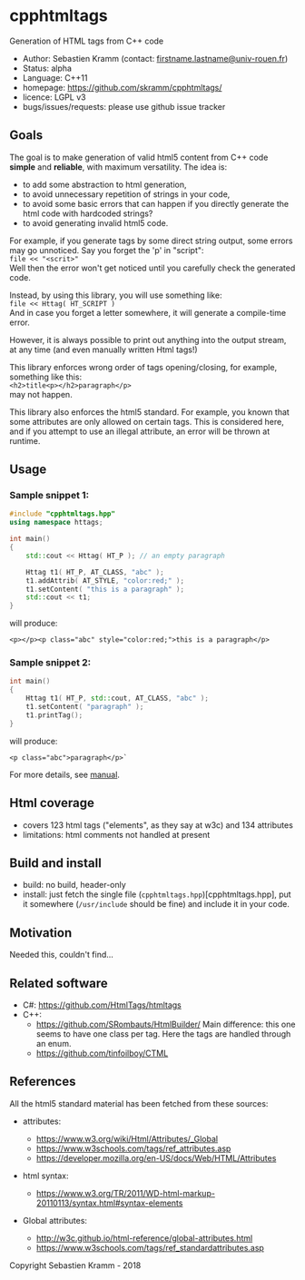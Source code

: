 # cpphtmltags
Generation of HTML tags from C++ code

- Author: Sebastien Kramm (contact: firstname.lastname@univ-rouen.fr)
- Status: alpha
- Language: C++11
- homepage: https://github.com/skramm/cpphtmltags/
- licence: LGPL v3
- bugs/issues/requests: please use github issue tracker

## Goals

The goal is to make generation of valid html5 content from C++ code **simple** and **reliable**, with maximum versatility.
The idea is:
- to add some abstraction to html generation,
- to avoid unnecessary repetition of strings in your code,
- to avoid some basic errors that can happen if you directly generate the html code with hardcoded strings?
- to avoid generating invalid html5 code.

For example, if you generate tags by some direct string output,
some errors may go unnoticed. Say you forget the 'p' in "script":<br>
`file << "<scrit>"`<br>
Well then the error won't get noticed until you carefully check the generated code.

Instead, by using this library, you will use something like:<br>
`file << Httag( HT_SCRIPT )`<br>
And in case you forget a letter somewhere, it will generate a compile-time error.

However, it is always possible to print out anything into the output stream, at any time (and even manually written Html tags!)

This library enforces wrong order of tags opening/closing, for example, something like this:<br>
`<h2>title<p></h2>paragraph</p>`<br>
may not happen.

This library also enforces the html5 standard.
For example, you known that some attributes are only allowed on certain tags.
This is considered here, and if you attempt to use an illegal attribute, an error will be thrown at runtime.

## Usage

### Sample snippet 1:

```C++
#include "cpphtmltags.hpp"
using namespace httags;

int main()
{
	std::cout << Httag( HT_P ); // an empty paragraph

	Httag t1( HT_P, AT_CLASS, "abc" );
	t1.addAttrib( AT_STYLE, "color:red;" );
	t1.setContent( "this is a paragraph" );
	std::cout << t1;
}
```
will produce:
```
<p></p><p class="abc" style="color:red;">this is a paragraph</p>
```

### Sample snippet 2:

```C++
int main()
{
	Httag t1( HT_P, std::cout, AT_CLASS, "abc" );
	t1.setContent( "paragraph" );
	t1.printTag();
}
```
will produce:
```
<p class="abc">paragraph</p>`
```

For more details, see [manual](manual.md).

## Html coverage
- covers 123 html tags ("elements", as they say at w3c) and 134 attributes
- limitations: html comments not handled at present

## Build and install
- build: no build, header-only
- install: just fetch the single file (`cpphtmltags.hpp`)[cpphtmltags.hpp], put it somewhere (`/usr/include` should be fine) and include it in your code.

## Motivation
Needed this, couldn't find...

## Related software
- C#: https://github.com/HtmlTags/htmltags
- C++:
  - https://github.com/SRombauts/HtmlBuilder/
 Main difference: this one seems to have one class per tag. Here the tags are handled through an enum.
  - https://github.com/tinfoilboy/CTML

## References

All the html5 standard material has been fetched from these sources:
- attributes:
  - https://www.w3.org/wiki/Html/Attributes/_Global
  - https://www.w3schools.com/tags/ref_attributes.asp
  - https://developer.mozilla.org/en-US/docs/Web/HTML/Attributes

- html syntax:
  - https://www.w3.org/TR/2011/WD-html-markup-20110113/syntax.html#syntax-elements

- Global attributes:
  - http://w3c.github.io/html-reference/global-attributes.html
  - https://www.w3schools.com/tags/ref_standardattributes.asp

Copyright Sebastien Kramm - 2018
